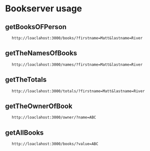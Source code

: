 # Bookserver usage

## **getBooksOFPerson**
```url
   http://loaclahost:3000/books/?firstname=Matt&lastname=River
```

## **getTheNamesOfBooks**
```url
   http://loaclahost:3000/names/?firstname=Matt&lastname=River
```

## **getTheTotals**
```url
   http://loaclahost:3000/totals/?firstname=Matt&lastname=River
```

## **getTheOwnerOfBook**
```url
   http://loaclahost:3000/owner/?name=ABC
```

## **getAllBooks**
```url
   http://loaclahost:3000/books/?value=ABC
```